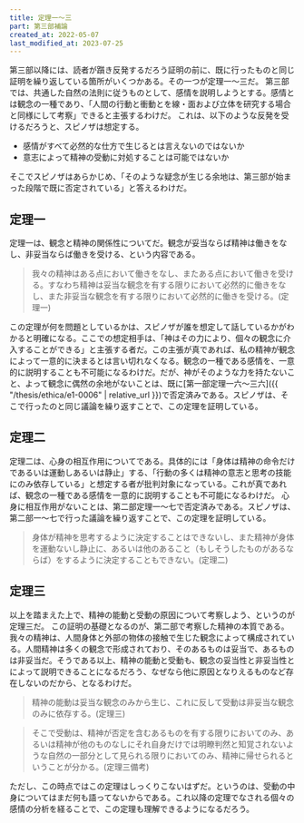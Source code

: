 ```yaml
---
title: 定理一～三
part: 第三部補論
created_at: 2022-05-07
last_modified_at: 2023-07-25
---
```


第三部以降には、読者が躓き反発するだろう証明の前に、既に行ったものと同じ証明を繰り返している箇所がいくつかある。その一つが定理一～三だ。
第三部では、共通した自然の法則に従うものとして、感情を説明しようとする。感情とは観念の一種であり、「人間の行動と衝動とを線・面および立体を研究する場合と同様にして考察」できると主張するわけだ。
これは、以下のような反発を受けるだろうと、スピノザは想定する。

- 感情がすべて必然的な仕方で生じるとは言えないのではないか
- 意志によって精神の受動に対処することは可能ではないか

そこでスピノザはあらかじめ、「そのような疑念が生じる余地は、第三部が始まった段階で既に否定されている」と答えるわけだ。

## 定理一

定理一は、観念と精神の関係性についてだ。観念が妥当ならば精神は働きをなし、非妥当ならば働きを受ける、という内容である。

>我々の精神はある点において働きをなし、またある点において働きを受ける。すなわち精神は妥当な観念を有する限りにおいて必然的に働きをなし、また非妥当な観念を有する限りにおいて必然的に働きを受ける。(定理一)

この定理が何を問題としているかは、スピノザが誰を想定して話しているかがわかると明確になる。ここでの想定相手は、「神はその力により、個々の観念に介入することができる」と主張する者だ。この主張が真であれば、私の精神が観念によって一意的に決まるとは言い切れなくなる。観念の一種である感情を、一意的に説明することも不可能になるわけだ。だが、神がそのような力を持たないこと、よって観念に偶然の余地がないことは、既に[第一部定理一六～三六]({{ "/thesis/ethica/e1-0006" | relative_url }})で否定済みである。スピノザは、そこで行ったのと同じ議論を繰り返すことで、この定理を証明している。

## 定理二

定理二は、心身の相互作用についてである。具体的には「身体は精神の命令だけであるいは運動しあるいは静止」する、「行動の多くは精神の意志と思考の技能にのみ依存している」と想定する者が批判対象になっている。これが真であれば、観念の一種である感情を一意的に説明することも不可能になるわけだ。
心身に相互作用がないことは、第二部定理一～七で否定済みである。スピノザは、第二部一～七で行った議論を繰り返すことで、この定理を証明している。

>身体が精神を思考するように決定することはできないし、また精神が身体を運動ないし静止に、あるいは他のあること（もしそうしたものがあるならば）をするように決定することもできない。(定理二)

## 定理三

以上を踏まえた上で、精神の能動と受動の原因について考察しよう、というのが定理三だ。
この証明の基礎となるのが、第二部で考察した精神の本質である。我々の精神は、人間身体と外部の物体の接触で生じた観念によって構成されている。人間精神は多くの観念で形成されており、そのあるものは妥当で、あるものは非妥当だ。そうである以上、精神の能動と受動も、観念の妥当性と非妥当性とによって説明できることになるだろう、なぜなら他に原因となりえるものなど存在しないのだから、となるわけだ。

>精神の能動は妥当な観念のみから生じ、これに反して受動は非妥当な観念のみに依存する。(定理三)

>そこで受動は、精神が否定を含むあるものを有する限りにおいてのみ、あるいは精神が他のものなしにそれ自身だけでは明瞭判然と知覚されないような自然の一部分として見られる限りにおいてのみ、精神に帰せられるということが分かる。(定理三備考)

ただし、この時点ではこの定理はしっくりこないはずだ。というのは、受動の中身についてはまだ何も語ってないからである。これ以降の定理でなされる個々の感情の分析を経ることで、この定理も理解できるようになるだろう。
